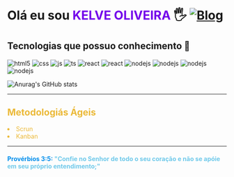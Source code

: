 # Olá eu sou <span style="color: #7300EB">KELVE OLIVEIRA</span> 🖐️ [![Blog](https://img.shields.io/badge/LinkedIn-0077B5?style=for-the-badge&logo=linkedin&logoColor=white)](https://www.linkedin.com/in/kelve-oliveira-63247a257/)

## Tecnologias que possuo conhecimento 🤖

<div style="display: inline_block">

  <img align="center" alt="html5" src="https://img.shields.io/badge/HTML5-E34F26?style=for-the-badge&logo=html5&logoColor=white" />
  <img align="center" alt="css" src="https://img.shields.io/badge/CSS3-1572B6?style=for-the-badge&logo=css3&logoColor=white" />
  <img align="center" alt="js" src="https://img.shields.io/badge/JavaScript-F7DF1E?style=for-the-badge&logo=javascript&logoColor=black" />
  <img align="center" alt="ts" src="https://img.shields.io/badge/TypeScript-007ACC?style=for-the-badge&logo=typescript&logoColor=white" />
  <img align="center" alt="react" src="https://img.shields.io/badge/React-20232A?style=for-the-badge&logo=react&logoColor=61DAFB" />
  <img align="center" alt="react" src="https://img.shields.io/badge/Next-black?style=for-the-badge&logo=next.js&logoColor=white" />
  <img align="center" alt="nodejs" src="https://img.shields.io/badge/Node.js-43853D?style=for-the-badge&logo=node.js&logoColor=white" />
  <img align="center" alt="nodejs" src="https://img.shields.io/badge/Jest-323330?style=for-the-badge&logo=Jest&logoColor=white" />
  <img align="center" alt="nodejs" src="https://img.shields.io/badge/MySQL-00000F?style=for-the-badge&logo=mysql&logoColor=white" />
  <img align="center" alt="nodejs" src="https://img.shields.io/badge/MongoDB-%234ea94b.svg?style=for-the-badge&logo=mongodb&logoColor=white" />
  
</div>

![Anurag's GitHub stats](https://github-readme-stats.vercel.app/api?username=kelve052&show_icons=true&theme=radical)

<hr>
 <span style="color: #EBB938">
<h2>Metodologiás Ágeis</h2>
<li>Scrun</li>
<li>Kanban</li>
 </span>
<hr>

<h4 style="color: #008DEB;, ">Provérbios 3:5: <span style="color: #6FC9EA">"Confie no Senhor de todo o seu coração e não se apóie em seu próprio entendimento;"</span></h4>
